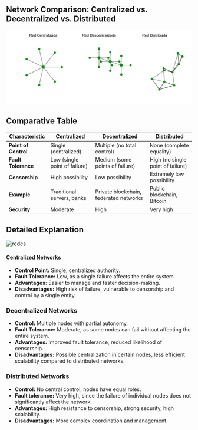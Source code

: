 ## **Network Comparison: Centralized vs. Decentralized vs. Distributed**

![redes](https://raw.githubusercontent.com/AppsDevsLeon/Revista_blockchain/refs/heads/main/Day15/Images/r1.png)

## **Comparative Table**

| Characteristic           | Centralized                 | Decentralized                   | Distributed                 |
|--------------------------|-----------------------------|---------------------------------|------------------------------|
| **Point of Control**     | Single (centralized)        | Multiple (no total control)     | None (complete equality)    |
| **Fault Tolerance**      | Low (single point of failure)| Medium (some points of failure) | High (no single point of failure)|
| **Censorship**           | High possibility            | Low possibility                 | Extremely low possibility    |
| **Example**              | Traditional servers, banks  | Private blockchain, federated networks | Public blockchain, Bitcoin      |
| **Security**             | Moderate                    | High                           | Very high                   |

## **Detailed Explanation**
![redes](https://raw.githubusercontent.com/AppsDevsLeon/Revista_blockchain/refs/heads/main/Day15/Images/descentralizaci%C3%B3n.jpeg)

#### **Centralized Networks**
- **Control Point:** Single, centralized authority.
- **Fault Tolerance:** Low, as a single failure affects the entire system.
- **Advantages:** Easier to manage and faster decision-making.
- **Disadvantages:** High risk of failure, vulnerable to censorship and control by a single entity.

### **Decentralized Networks**
- **Control:** Multiple nodes with partial autonomy.
- **Fault Tolerance:** Moderate, as some nodes can fail without affecting the entire system.
- **Advantages:** Improved fault tolerance, reduced likelihood of censorship.
- **Disadvantages:** Possible centralization in certain nodes, less efficient scalability compared to distributed networks.

### **Distributed Networks**
- **Control:** No central control, nodes have equal roles.
- **Fault tolerance:** Very high, since the failure of individual nodes does not significantly affect the network.
- **Advantages:** High resistance to censorship, strong security, high scalability.
- **Disadvantages:** More complex coordination and management.

